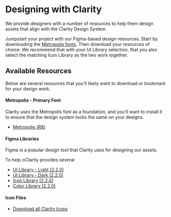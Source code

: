 # Designing with Clarity

We provide designers with a number of resources to help them design assets that align with the Clarity Design System.

Jumpstart your project with our Figma-based design resources. Start by downloading the [Metropolis fonts](https://github.com/chrismsimpson/Metropolis). Then download your resources of choice. We recommend that with your UI Library selection, that you also select the matching Icon Library as the two work together.

## Available Resources

Below are several resources that you'll likely want to download or bookmark for your design work.

#### Metropolis - Primary Font

Clarity uses the Metropolis font as a foundation, and you'll want to install it to ensure that the design system looks the same on your designs.

* [Metropolis (R8)](https://github.com/chrismsimpson/Metropolis/archive/r8.zip)

#### Figma Libraries

Figma is a popular design tool that Clarity uses for designing our assets.

To help oClarity provides several

* [UI Library - Light (2.2.0)](https://www.figma.com/file/v2mkhzKQdhECXOx8BElgdA/Clarity-UI-Library-light-2.2.0)
* [UI Library - Dark (2.2.0)](https://www.figma.com/file/wRYSrWSffZXcdQuiolwkym/Clarity-UI-Library-dark-2.2.0)
* [Icon Library (2.2.0)](https://www.figma.com/file/40gaW7S2yP7B0ME6QNDEsR/Clarity-Icons-2.2.0)
* [Color Library (2.2.0)](https://www.figma.com/file/mxn3xoLg2mkjMqf5GGYUzw/Clarity-Colors-2.2.0)

#### Icon Files

* [Download all Clarity Icons](https://github.com/vmware/clarity-assets/archive/master.zip)
